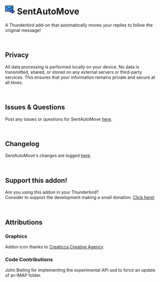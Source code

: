 # ![SentAutoMove icon](images/icon-32px.png "SentAutoMove")  SentAutoMove

A Thunderbird add-on that automatically moves your replies to follow the original message!

<br>


## Privacy
All data processing is performed locally on your device. No data is transmitted, shared, or stored on any external servers or third-party services.
This ensures that your information remains private and secure at all times.

<br>

## Issues & Questions
Post any issues or questions for SentAutoMove [here](https://github.com/micz/SentAutoMove/issues).

<br>


## Changelog
SentAutoMove's changes are logged [here](CHANGELOG.md).



<br>



## Support this addon!
Are you using this addon in your Thunderbird?
<br>Consider to support the development making a small donation. [Click here!](https://www.paypal.com/cgi-bin/webscr?cmd=_donations&business=UHN4SXPGEXWQL&lc=IT&item_name=SentAutoMove&item_number=sentautomove&currency_code=EUR&bn=PP%2dDonationsBF%3abtn_donateCC_LG%2egif%3aNonHosted)

<br>

## Attributions


### Graphics
Addon icon thanks to [Creaticca Creative Agency](https://www.flaticon.com/authors/creaticca-creative-agency)


### Code Contributions
John Bieling for implementing the experimental API usd to force an update of an IMAP folder.

